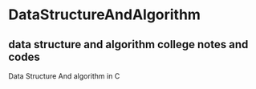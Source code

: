 # DataStructureAndAlgorithm
data structure and algorithm college notes and codes 
-----------------------------------------------------------------------------------------------------------


Data Structure And algorithm in C 
